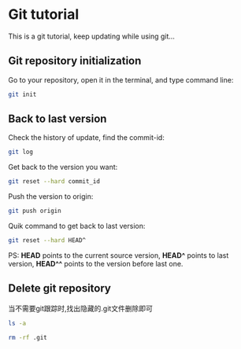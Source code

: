 # Git tutorial

This is a git tutorial, keep updating while using git...

## Git repository initialization

Go to your repository, open it in the terminal, and type command line:

```bash
git init
```

## Back to last version

Check the history of update, find the commit-id:

```bash
git log  
```

Get back to the version you want:

```bash
git reset --hard commit_id
```

Push the version to origin:

```bash
git push origin
```

Quik command to get back to last version:

```bash
git reset --hard HEAD^
```

PS: **HEAD** points to the current source version, **HEAD^** points to last version, **HEAD^^** points to the version before last one.

## Delete git repository

当不需要git跟踪时,找出隐藏的.git文件删除即可

```bash
ls -a
```

```bash
rm -rf .git
```
